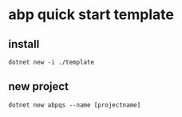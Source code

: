 # abp quick start template

## install
`dotnet new -i ./template`

## new project
`dotnet new abpqs --name [projectname]`